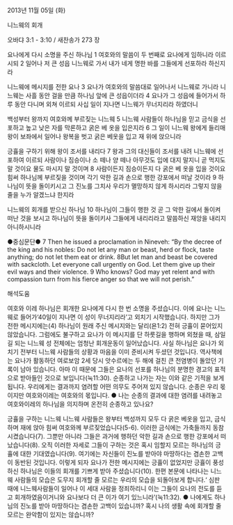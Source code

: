 2013년 11월 05일 (화)

니느웨의 회개



오바댜 3:1 - 3:10 / 새찬송가 273 장


요나에게 다시 소명을 주신 하나님
1 여호와의 말씀이 두 번째로 요나에게 임하니라 이르시되 2 일어나 저 큰 성읍 니느웨로 가서 내가 네게 명한 바를 그들에게 선포하라 하신지라

니느웨에 메시지를 전한 요나
3 요나가 여호와의 말씀대로 일어나서 니느웨로 가니라 니느웨는 사흘 동안 걸을 만큼 하나님 앞에 큰 성읍이더라 4 요나가 그 성읍에 들어가서 하루 동안 다니며 외쳐 이르되 사십 일이 지나면 니느웨가 무너지리라 하였더니

백성부터 왕까지 여호와께 부르짖는 니느웨
5 니느웨 사람들이 하나님을 믿고 금식을 선포하고 높고 낮은 자를 막론하고 굵은 베 옷을 입은지라 6 그 일이 니느웨 왕에게 들리매 왕이 보좌에서 일어나 왕복을 벗고 굵은 베옷을 입고 재 위에 앉으니라

긍휼을 구하기 위해 왕이 조서를 내리다
7 왕과 그의 대신들이 조서를 내려 니느웨에 선포하여 이르되 사람이나 짐승이나 소 떼나 양 떼나 아무것도 입에 대지 말지니 곧 먹지도 말 것이요 물도 마시지 말 것이며 8 사람이든지 짐승이든지 다 굵은 베 옷을 입을 것이요 힘써 하나님께 부르짖을 것이며 각기 악한 길과 손으로 행한 강포에서 떠날 것이라 9 하나님이 뜻을 돌이키시고 그 진노를 그치사 우리가 멸망하지 않게 하시리라 그렇지 않을 줄을 누가 알겠느냐 한지라

니느웨의 회개를 받으신 하나님
10 하나님이 그들이 행한 것 곧 그 악한 길에서 돌이켜 떠난 것을 보시고 하나님이 뜻을 돌이키사 그들에게 내리리라고 말씀하신 재앙을 내리지 아니하시니라

●중심문단●
7 Then he issued a proclamation in Nineveh: “By the decree of the king and his nobles: Do not let any man or beast, herd or flock, taste anything; do not let them eat or drink. 8But let man and beast be covered with sackcloth. Let everyone call urgently on God. Let them give up their evil ways and their violence. 9 Who knows? God may yet relent and with compassion turn from his fierce anger so that we will not perish.”

해석도움





여호와 이레
하나님은 회개한 요나에게 다시 한 번 소명을 주셨습니다. 이에 요나는 니느웨로 들어가‘40일이 지나면 이 성이 무너지리라’고 외치기 시작했습니다. 하지만 그가 전한 메시지에는(4) 하나님이 원래 주신 메시지와는 달리(욘1:2) 전혀 긍휼이 묻어있지 않았습니다. 그럼에도 불구하고 요나가 이 메시지를 단 하룻길을 행하며 외쳤을 때, 삼일 길 되는 니느웨 성 전체에는 엄청난 회개운동이 일어났습니다. 사실 하나님은 요나가 외치기 전부터 니느웨 사람들의 상황과 마음을 이미 준비시켜 두셨던 것입니다. 역사책에는 요나가 활동하던 여로보암 2세 당시 앗수르에는 두 해에 걸친 큰 전염병이 돌았던 기록이 남아 있습니다. 아마 이 때문에 그들은 요나의 선포를 하나님의 분명한 경고의 표적으로 받아들인 것으로 보입니다(눅11:30). 순종하고 나가는 자는 이와 같은 기적을 보게 됩니다. 우리에게는 결과까지 염려할 어떤 의무도 주어져 있지 않습니다. 순종은 우리 몫이지만 여호와이레는 여호와의 몫입니다.
● 나는 순종의 결과에 대한 염려를 내려놓고 여호와이레의 하나님을 의지하며 온전히 순종하고 있나요?

긍휼을 구하는 니느웨
니느웨 사람들은 왕부터 백성까지 모두 다 굵은 베옷을 입고, 금식하며 재에 앉아 힘써 여호와께 부르짖었습니다(5-6). 이러한 금식에는 가축들까지 동참시켰습니다(7). 그뿐만 아니라 그들은 과거에 행하던 악한 길과 손으로 행한 강포에서 떠났습니다(8). 오직 이러한 자세로 그들이 구하는 것은 혹시 임할지 모르는 하나님의 긍휼에 대한 기대였습니다(9). 여기에는 자신들이 진노를 받아야 마땅하다는 겸손한 고백이 동반된 것입니다. 이렇게 되자 요나가 전한 메시지에는 긍휼이 없었지만 긍휼이 풍성하신 하나님은 이들의 회개를 기쁘게 받아 주셨습니다(10). 한편 본문에 나타나는 니느웨 사람들의 모습은 도무지 회개할 줄 모르는 우리의 모습을 되돌아보게 합니다.‘ 심판 때에 니느웨사람들이 일어나 이 세대 사람을 정죄하리니 이는 그들이 요나의 전도를 듣고 회개하였음이거니와 요나보다 더 큰 이가 여기 있느니라’(눅11:32).
● 나에게도 하나님의 진노를 받아 마땅하다는 겸손한 고백이 있습니까? 혹시 나의 생활 속에 회개할 줄 모르는 완악함이 있지는 않습니까?